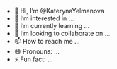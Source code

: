 - 👋 Hi, I’m @KaterynaYelmanova
- 👀 I’m interested in ...
- 🌱 I’m currently learning ...
- 💞️ I’m looking to collaborate on ...
- 📫 How to reach me ...
- 😄 Pronouns: ...
- ⚡ Fun fact: ...

<!---
KaterynaYelmanova/KaterynaYelmanova is a ✨ special ✨ repository because its `README.md` (this file) appears on your GitHub profile.
You can click the Preview link to take a look at your changes.
--->
